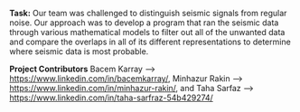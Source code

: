 **Task:**
Our team was challenged to distinguish seismic signals from regular noise. Our approach was to develop a program that ran the seismic data through various mathematical models to filter out all of the unwanted data and compare the overlaps in all of its different representations to determine where seismic data is most probable.

**Project Contributors** 
Bacem Karray --> https://www.linkedin.com/in/bacemkarray/, Minhazur Rakin --> https://www.linkedin.com/in/minhazur-rakin/, and Taha Sarfaz --> https://www.linkedin.com/in/taha-sarfraz-54b429274/ 

